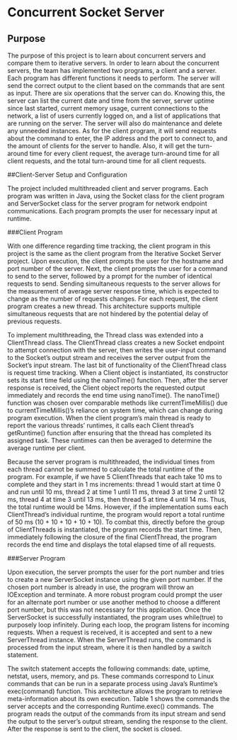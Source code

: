 # Concurrent Socket Server


## Purpose

The purpose of this project is to learn about concurrent servers and compare them to iterative servers. In order to learn about the concurrent servers, the team has implemented two programs, a client and a server.  Each program has different functions it needs to perform.  The server will send the correct output to the client based on the commands that are sent as input.  There are six operations that the server can do.  Knowing this, the server can list the current date and time from the server, server uptime since last started, current memory usage, current connections to the network, a list of users currently logged on, and a list of applications that are running on the server.  The server will also do maintenance and delete any unneeded instances.  As for the client program, it will send requests about the command to enter, the IP address and the port to connect to, and the amount of clients for the server to handle.  Also, it will get the turn-around time for every client request, the average turn-around time for all client requests, and the total turn-around time for all client requests. 

##Client-Server Setup and Configuration

The project included multithreaded client and server programs. Each program was written in Java, using the Socket class for the client program and ServerSocket class for the server program for network endpoint communications. Each program prompts the user for necessary input at runtime.

###Client Program

With one difference regarding time tracking, the client program in this project is the same as the client program from the Iterative Socket Server project. Upon execution, the client prompts the user for the hostname and port number of the server. Next, the client prompts the user for a command to send to the server, followed by a prompt for the number of identical requests to send. Sending simultaneous requests to the server allows for the measurement of average server response time, which is expected to change as the number of requests changes. For each request, the client program creates a new thread. This architecture supports multiple simultaneous requests that are not hindered by the potential delay of previous requests.

To implement multithreading, the Thread class was extended into a ClientThread class. The ClientThread class creates a new Socket endpoint to attempt connection with the server, then writes the user-input command to the Socket’s output stream and receives the server output from the Socket’s input stream. The last bit of functionality of the ClientThread class is request time tracking. When a Client object is instantiated, its constructor sets its start time field using the nanoTime() function. Then, after the server response is received, the Client object reports the requested output immediately and records the end time using nanoTime(). The nanoTime() function was chosen over comparable methods like currentTimeMillis() due to currentTimeMillis()’s reliance on system time, which can change during program execution. When the client program’s main thread is ready to report the various threads’ runtimes, it calls each Client thread’s getRuntime() function after ensuring that the thread has completed its assigned task. These runtimes can then be averaged to determine the average runtime per client.

Because the server program is multithreaded, the individual times from each thread cannot be summed to calculate the total runtime of the program. For example, if we have 5 ClientThreads that each take 10 ms to complete and they start in 1 ms increments: thread 1 would start at time 0 and run until 10 ms, thread 2 at time 1 until 11 ms, thread 3 at time 2 until 12 ms, thread 4 at time 3 until 13 ms, then thread 5 at time 4 until 14 ms. Thus, the total runtime would be 14ms. However, if the implementation sums each ClientThread’s individual runtime, the program would report a total runtime of 50 ms (10 + 10 + 10 + 10 + 10). To combat this, directly before the group of ClientThreads is instantiated, the program records the start time. Then, immediately following the closure of the final ClientThread, the program records the end time and displays the total elapsed time of all requests.

###Server Program

Upon execution, the server prompts the user for the port number and tries to create a new ServerSocket instance using the given port number. If the chosen port number is already in use, the program will throw an IOException and terminate. A more robust program could prompt the user for an alternate port number or use another method to choose a different port number, but this was not necessary for this application. Once the ServerSocket is successfully instantiated, the program uses while(true) to purposely loop infinitely. During each loop, the program listens for incoming requests. When a request is received, it is accepted and sent to a new ServerThread instance. When the ServerThread runs, the command is processed from the input stream, where it is then handled by a switch statement.

The switch statement accepts the following commands: date, uptime, netstat, users, memory, and ps. These commands correspond to Linux commands that can be run in a separate process using Java’s Runtime’s exec(command) function. This architecture allows the program to retrieve meta-information about its own execution. Table 1 shows the commands the server accepts and the corresponding Runtime.exec() commands. The program reads the output of the commands from its input stream and send the output to the server’s output stream, sending the response to the client. After the response is sent to the client, the socket is closed. 
